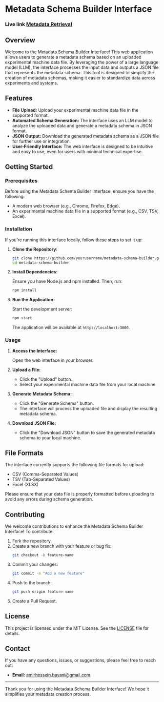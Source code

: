 # Metadata Schema Builder Interface

### Live link [Metadata Retrieval](https://llm-metadata-9be4a58fb16b.herokuapp.com/)

## Overview

Welcome to the Metadata Schema Builder Interface! This web application allows users to generate a metadata schema based on an uploaded experimental machine data file. By leveraging the power of a large language model (LLM), the interface processes the input data and outputs a JSON file that represents the metadata schema. This tool is designed to simplify the creation of metadata schemas, making it easier to standardize data across experiments and systems.

## Features

- **File Upload:** Upload your experimental machine data file in the supported format.
- **Automated Schema Generation:** The interface uses an LLM model to analyze the uploaded data and generate a metadata schema in JSON format.
- **JSON Output:** Download the generated metadata schema as a JSON file for further use or integration.
- **User-Friendly Interface:** The web interface is designed to be intuitive and easy to use, even for users with minimal technical expertise.

## Getting Started

### Prerequisites

Before using the Metadata Schema Builder Interface, ensure you have the following:

- A modern web browser (e.g., Chrome, Firefox, Edge).
- An experimental machine data file in a supported format (e.g., CSV, TSV, Excel).

### Installation

If you're running this interface locally, follow these steps to set it up:

1. **Clone the Repository:**

   ```bash
   git clone https://github.com/yourusername/metadata-schema-builder.git
   cd metadata-schema-builder
   ```

2. **Install Dependencies:**

   Ensure you have Node.js and npm installed. Then, run:

   ```bash
   npm install
   ```

3. **Run the Application:**

   Start the development server:

   ```bash
   npm start
   ```

   The application will be available at `http://localhost:3000`.

### Usage

1. **Access the Interface:**

   Open the web interface in your browser.

2. **Upload a File:**

   - Click the "Upload" button.
   - Select your experimental machine data file from your local machine.

3. **Generate Metadata Schema:**

   - Click the "Generate Schema" button.
   - The interface will process the uploaded file and display the resulting metadata schema.

4. **Download JSON File:**

   - Click the "Download JSON" button to save the generated metadata schema to your local machine.

## File Formats

The interface currently supports the following file formats for upload:

- CSV (Comma-Separated Values)
- TSV (Tab-Separated Values)
- Excel (XLSX)

Please ensure that your data file is properly formatted before uploading to avoid any errors during schema generation.

## Contributing

We welcome contributions to enhance the Metadata Schema Builder Interface! To contribute:

1. Fork the repository.
2. Create a new branch with your feature or bug fix:
   ```bash
   git checkout -b feature-name
   ```
3. Commit your changes:
   ```bash
   git commit -m "Add a new feature"
   ```
4. Push to the branch:
   ```bash
   git push origin feature-name
   ```
5. Create a Pull Request.

## License

This project is licensed under the MIT License. See the [LICENSE](LICENSE) file for details.

## Contact

If you have any questions, issues, or suggestions, please feel free to reach out:

- **Email:** amirhossein.bayani@gmail.com

---

Thank you for using the Metadata Schema Builder Interface! We hope it simplifies your metadata creation process.